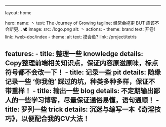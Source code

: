 ---

layout: home

hero:
  name: 丶
  text: The Journey of Growing
  tagline: 经常会拖更 BUT 应该不会断更... 🕊️
  image:
    src: /logo.png
    alt: 丶
  actions:
    - theme: brand
      text: 开卷!
      link: /web-doc/index
    - theme: alt
      text: 摸会鱼?
      link: /project/tetris

features:
    - title: 整理一些 knowledge 
      details: Copy整理前端相关知识点，保证内容原滋原味，标点符号都不会改一下！
    - title: 记录一些 pit
      details: 随缘记录一些 ‘你我他’ 踩过的坑，种类多种多样，保证不带重样！
    - title: 输出一些 blog
      details: 不定期输出鄙人的一些学习博客，尽量保证通俗易懂，语句通顺！
    - title: 罗列一些 trick
      details: 沉迷与编写一本《奇淫技巧》，以便配合我的CV大法！
---